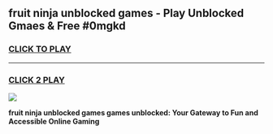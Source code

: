 
## fruit ninja unblocked games - Play Unblocked Gmaes & Free #0mgkd
<h3>
<a href="https://news.freeplayer.one?title=fruit_ninja_unblocked_games&ref=03M">CLICK TO PLAY</a></h3>
<hr>

<h3>
<a href="https://news.freeplayer.one?title=fruit_ninja_unblocked_games&ref=03M">CLICK 2 PLAY</a>
  
</h3>

<a href="https://news.freeplayer.one?title=fruit_ninja_unblocked_games&ref=03M"><img src="https://clearcache.store/games.png"></a>


**fruit ninja unblocked games games unblocked: Your Gateway to Fun and Accessible Online Gaming**
